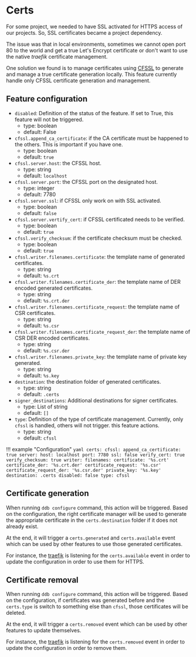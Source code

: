 Certs
===

For some project, we needed to have SSL activated for HTTPS access of our projects. So, SSL certificates became a 
project dependency. 

The issue was that in local environments, sometimes we cannot open port 80 to the world and get a true Let's Encrypt 
certificate or don't want to use the native *traefik* certificate management.

One solution we found is to manage certificates using [CFSSL](https://github.com/cloudflare/cfssl) to generate
and manage a true certificate generation locally. This feature currently handle only CFSSL certificate generation and 
management.

Feature configuration
--- 

- `disabled`: Definition of the status of the feature. If set to True, this feature will not be triggered.
    - type: boolean
    - default: False
- `cfssl.append_ca_certificate`: if the CA certificate must be happened to the others. This is important if you have one.
    - type: boolean
    - default: `true`
- `cfssl.server.host`: the CFSSL host.
    - type: string
    - default: `localhost`
- `cfssl.server.port`: the CFSSL port on the designated host.
    - type: integer
    - default: 7780
- `cfssl.server.ssl`: if CFSSL only work on with SSL activated.
    - type: boolean
    - default: `false`
- `cfssl.server.vertify_cert`: if CFSSL certificated needs to be verified.
    - type: boolean
    - default: `true`
- `cfssl.verify_checksum`: if the certificate checksum must be checked.
    - type: boolean
    - default: `true`
- `cfssl.writer.filenames.certificate`: the template name of generated certificates.
    - type: string
    - default: `%s.crt`
- `cfssl.writer.filenames.certificate_der`: the template name of DER encoded generated certificates.
    - type: string
    - default: `%s.crt.der`
- `cfssl.writer.filenames.certificate_request`: the template name of CSR certificates.
    - type: string
    - default: `%s.csr`
- `cfssl.writer.filenames.certificate_request_der`: the template name of CSR DER encoded certificates.
    - type: string
    - default: `%s.csr.der`
- `cfssl.writer.filenames.private_key`: the template name of private key generated.
    - type: string
    - default: `%s.key`
- `destination`: the destination folder of generated certificates.
    - type: string
    - default: `.certs`
- `signer_destinations`: Additional destinations for signer certificates.
    - type: List of string
    - default: `[]`
- `type`: Definition of the type of certificate management. Currently, only `cfssl` is handled, others will not trigger.
          this feature actions.
    - type: string
    - default: `cfssl`

!!! example "Configuration"
    ```yaml
    certs:
      cfssl:
        append_ca_certificate: true
        server:
          host: localhost
          port: 7780
          ssl: false
          verify_cert: true
        verify_checksum: true
        writer:
          filenames:
            certificate: '%s.crt'
            certificate_der: '%s.crt.der'
            certificate_request: '%s.csr'
            certificate_request_der: '%s.csr.der'
            private_key: '%s.key'
      destination: .certs
      disabled: false
      type: cfssl
    ```

Certificate generation
---

When running `ddb configure` command, this action will be triggered. Based on the configuration, the right certificate
manager will be used to generate the appropriate certificate in the `certs.destination` folder if it does not already
exist.

At the end, it will trigger a `certs.generated` and `certs.available` event which can be used by other features to use 
those generated certificates.

For instance, the [traefik](./traefik.md#certificates-installation-feature) is listening for the `certs.available` event
in order to update the configuration in order to use them for HTTPS.

Certificate removal
---

When running `ddb configure` command, this action will be triggered. Based on the configuration, if certificates 
was generated before and the `certs.type` is switch to something else than `cfssl`, those certificates will be deleted.

At the end, it will trigger a `certs.removed` event which can be used by other features to update themselves.

For instance, the [traefik](./traefik.md#certificates-installation-feature) is listening for the `certs.removed` event
in order to update the configuration in order to remove them. 